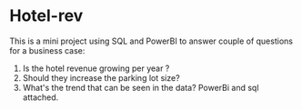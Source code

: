 # Hotel-rev
This is a mini project using SQL and PowerBI to answer couple of questions for a business case:
1) Is the hotel revenue growing per year ?
2) Should they increase the parking lot size?
3) What's the trend that can be seen in the data?
 PowerBi and sql attached.
